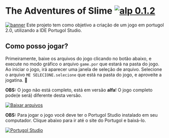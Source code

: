 # The Adventures of Slime [![alp 0.1.2](https://img.shields.io/badge/versão_atual-alpha_0.1.2-4169E1.svg)](https://github.com/Mateus-Hirt/JogoSlime/archive/master.zip)
[![banner](https://github.com/Mateus-Hirt/The-Adventures-of-Slime/blob/master/slime-banner_.png)](https://github.com/Mateus-Hirt/The-Adventures-of-Slime)
Este projeto tem como objetivo a criação de um jogo em portugol 2.0, utilizando a IDE Portugol Studio.


## Como posso jogar?
Primeiramente, baixe os arquivos do jogo clicando no botão abaixo, e execute no modo gráfico o arquivo `game.por` que estará na pasta do jogo.
Ao iniciar o jogo, irá aparecer uma janela de seleção de arquivo. Selecione o arquivo `ME SELECIONE.selecione` que está na pasta do jogo, e aproveite a jogatina. :rocket:

**OBS:** O jogo não está completo, está em versão **alfa**! O jogo completo pode(e será) diferente desta versão.

[![Baixar arquivos](https://img.shields.io/badge/Baixar-Arquivos_do_jogo-4169E1.svg?style=for-the-badge&logo=github)](https://github.com/Mateus-Hirt/JogoSlime/archive/master.zip)

**OBS:** Para jogar o jogo você deve ter o Portugol Studio instalado em seu computador. Clique abaixo para ir até o site do Portugol e baixá-lo.

[![Portugol Studio](https://img.shields.io/badge/Site-Portugol_Studio-4169E1.svg?style=for-the-badge&logo=html5)](http://lite.acad.univali.br/portugol/)
